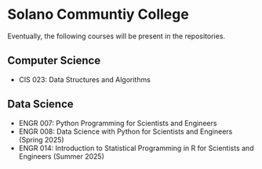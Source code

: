 # Solano Communtiy College

Eventually, the following courses will be present in the repositories.

## Computer Science

* CIS 023: Data Structures and Algorithms

## Data Science

* ENGR 007: Python Programming for Scientists and Engineers
* ENGR 008: Data Science with Python for Scientists and Engineers (Spring 2025)
* ENGR 014: Introduction to Statistical Programming in R for Scientists and Engineers (Summer 2025)
